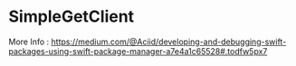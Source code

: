 # SimpleGetClient

More Info : https://medium.com/@Aciid/developing-and-debugging-swift-packages-using-swift-package-manager-a7e4a1c65528#.todfw5px7
